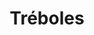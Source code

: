 ---
title: Tréboles
date: 
draft: false

# descripcion
description : Aros de plata 925

materials: Plata 925

color: Plateado

dimensions: 1cm

code: 01-20-0652

type: "Aros"

categories: []

price: $3.000,00

price_eftvo: $2.550,00

# Images
# first image will be shown in the product page
images:
  # - image: "images/path_to_image"
  # La ubicacion de las imagenes es imagenes/Aros/Aros.Solo Plata/01-20-0652-treboles
  - image: "./images/aros/solo_plata/01-20-0652.JPG"
---